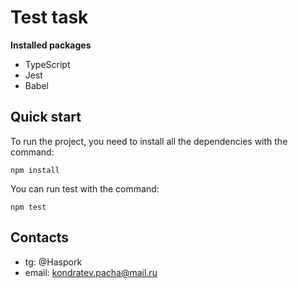 # Test task

**Installed packages**
- TypeScript
- Jest
- Babel

## Quick start

To run the project, you need to install all the dependencies with the command:
```
npm install
```
You can run test with the command:
```
npm test
```
## Contacts
- tg: @Haspork
- email: kondratev.pacha@mail.ru
